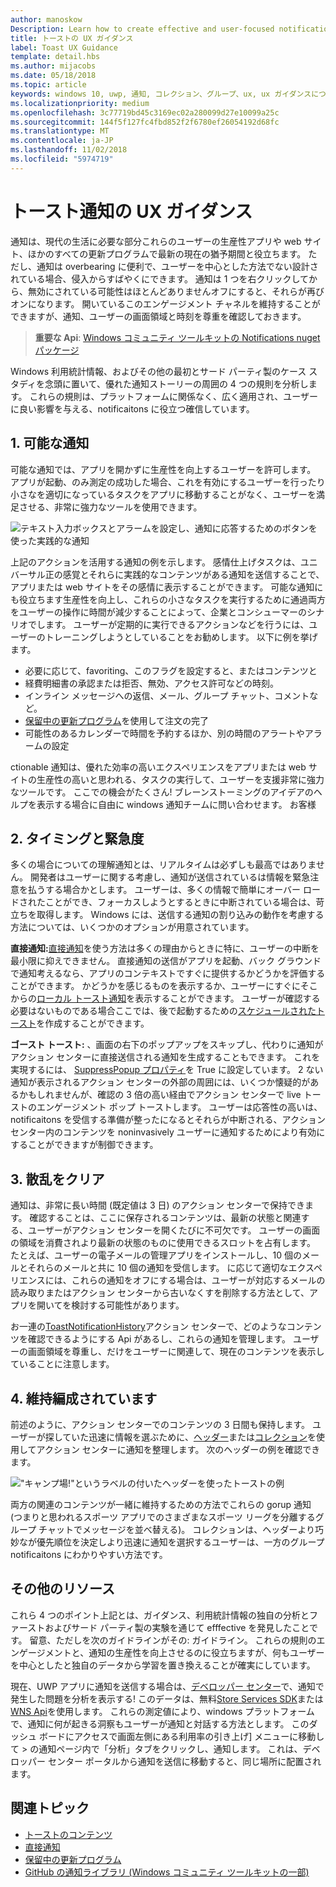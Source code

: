 ```yaml
---
author: manoskow
Description: Learn how to create effective and user-focused notifications that make your users prductive and happy.
title: トーストの UX ガイダンス
label: Toast UX Guidance
template: detail.hbs
ms.author: mijacobs
ms.date: 05/18/2018
ms.topic: article
keywords: windows 10, uwp, 通知, コレクション、グループ、ux, ux ガイダンスについては、ガイダンス、アクション、トースト、アクション センター、noninterruptive、効果的な通知、侵入通知、アクション可能な管理、整理
ms.localizationpriority: medium
ms.openlocfilehash: 3c77719bd45c3169ec02a280099d27e10099a25c
ms.sourcegitcommit: 144f5f127fc4fbd852f2f6780ef26054192d68fc
ms.translationtype: MT
ms.contentlocale: ja-JP
ms.lasthandoff: 11/02/2018
ms.locfileid: "5974719"
---
```

# <a name="toast-notification-ux-guidance"></a>トースト通知の UX ガイダンス
通知は、現代の生活に必要な部分これらのユーザーの生産性アプリや web サイト、ほかのすべての更新プログラムで最新の現在の猶予期間と役立ちます。 ただし、通知は overbearing に便利で、ユーザーを中心とした方法でない設計されている場合、侵入からすばやくにできます。 通知は 1 つを右クリックしてから、無効にされている可能性はほとんどありませんオフにすると、それらが再びオンになります。  開いているこのエンゲージメント チャネルを維持することができますが、通知、ユーザーの画面領域と時刻を尊重を確認しておきます。

> **重要な Api**: [Windows コミュニティ ツールキットの Notifications nuget パッケージ](https://www.nuget.org/packages/Microsoft.Toolkit.Uwp.Notifications/)

Windows 利用統計情報、およびその他の最初とサード パーティ製のケース スタディを念頭に置いて、優れた通知ストーリーの周囲の 4 つの規則を分析します。  これらの規則は、プラットフォームに関係なく、広く適用され、ユーザーに良い影響を与える、notificaitons に役立つ確信しています。

## <a name="1-actionable-notifications"></a>1. 可能な通知
可能な通知では、アプリを開かずに生産性を向上するユーザーを許可します。  アプリが起動、のみ測定の成功した場合、これを有効にするユーザーを行ったり小さなを適切になっているタスクをアプリに移動することがなく、ユーザーを満足させる、非常に強力なツールを使用できます。

![テキスト入力ボックスとアラームを設定し、通知に応答するためのボタンを使った実践的な通知](images/actionable-notification-example01.png)

上記のアクションを活用する通知の例を示します。 感情仕上げタスクは、ユニバーサル正の感覚とそれらに実践的なコンテンツがある通知を送信することで、アプリまたは web サイトをその感情に表示することができます。 可能な通知にも役立ちます生産性を向上し、これらの小さなタスクを実行するために通過両方をユーザーの操作に時間が減少することによって、企業とコンシューマーのシナリオでします。 ユーザーが定期的に実行できるアクションなどを行うには、ユーザーのトレーニングしようとしていることをお勧めします。  以下に例を挙げます。
* 必要に応じて、favoriting、このフラグを設定すると、またはコンテンツと
* 経費明細書の承認または拒否、無効、アクセス許可などの時刻。
* インライン メッセージへの返信、メール、グループ チャット、コメントなど。
* [保留中の更新プログラム](toast-pending-update.md)を使用して注文の完了
* 可能性のあるカレンダーで時間を予約するほか、別の時間のアラートやアラームの設定

ctionable 通知は、優れた効率の高いエクスペリエンスをアプリまたは web サイトの生産性の高いと思われる、タスクの実行して、ユーザーを支援非常に強力なツールです。  ここでの機会がたくさん! ブレーンストーミングのアイデアのヘルプを表示する場合に自由に windows 通知チームに問い合わせます。  お客様 

## <a name="2-timing-and-urgency"></a>2. タイミングと緊急度
多くの場合についての理解通知とは、リアルタイムは必ずしも最高ではありません。 開発者はユーザーに関する考慮し、通知が送信されているは情報を緊急注意を払うする場合かとします。 ユーザーは、多くの情報で簡単にオーバー ロードされたことができ、フォーカスしようとするときに中断されている場合は、苛立ちを取得します。 Windows には、送信する通知の割り込みの動作を考慮する方法については、いくつかのオプションが用意されています。

**直接通知:**[直接通知](raw-notification-overview.md)を使う方法は多くの理由からときに特に、ユーザーの中断を最小限に抑えできません。  直接通知の送信がアプリを起動、バック グラウンドで通知考えるなら、アプリのコンテキストですぐに提供するかどうかを評価することができます。 かどうかを感じるものを表示するか、ユーザーにすぐにそこからの[ローカル トースト通知](send-local-toast.md)を表示することができます。  ユーザーが確認する必要はないものである場合ここでは、後で起動するための[スケジュールされたトースト](https://blogs.msdn.microsoft.com/tiles_and_toasts/2016/09/30/quickstart-sending-an-alarm-in-windows-10/)を作成することができます。

**ゴースト トースト:** 、画面の右下のポップアップをスキップし、代わりに通知がアクション センターに直接送信される通知を生成することもできます。 これを実現するには、 [SuppressPopup プロパティ](https://docs.microsoft.com/en-us/uwp/api/windows.ui.notifications.toastnotification.suppresspopup)を True に設定しています。 2 ない通知が表示されるアクション センターの外部の周囲には、いくつか懐疑的があるかもしれませんが、確認の 3 倍の高い経由でアクション センターで live トーストのエンゲージメント ポップ トーストします。  ユーザーは応答性の高いは、notificaitons を受信する準備が整ったになるとそれらが中断される、アクション センター内のコンテンツを noninvasively ユーザーに通知するためにより有効にすることができますが制御できます。

## <a name="3-clear-out-the-clutter"></a>3. 散乱をクリア
通知は、非常に長い時間 (既定値は 3 日) のアクション センターで保持できます。  確認することは、ここに保存されるコンテンツは、最新の状態と関連する、ユーザーがアクション センターを開くたびに不可欠です。 ユーザーの画面の領域を消費されより最新の状態のものに使用できるスロットを占有します。  たとえば、ユーザーの電子メールの管理アプリをインストールし、10 個のメールとそれらのメールと共に 10 個の通知を受信します。  に応じて適切なエクスペリエンスには、これらの通知をオフにする場合は、ユーザーが対応するメールの読み取りまたはアクション センターから古いなくすを削除する方法として、アプリを開いてを検討する可能性があります。

お一連の[ToastNotificationHistory](https://docs.microsoft.com/en-us/uwp/api/windows.ui.notifications.toastnotificationhistory)アクション センターで、どのようなコンテンツを確認できるようにする Api があるし、これらの通知を管理します。 ユーザーの画面領域を尊重し、だけをユーザーに関連して、現在のコンテンツを表示していることに注意します。

## <a name="4-keeping-organized"></a>4. 維持編成されています
前述のように、アクション センターでのコンテンツの 3 日間も保持します。  ユーザーが探していた迅速に情報を選ぶために、[ヘッダー](https://docs.microsoft.com/en-us/windows/uwp/design/shell/tiles-and-notifications/toast-headers)または[コレクション](https://docs.microsoft.com/en-us/uwp/api/windows.ui.notifications.toastcollection)を使用してアクション センターに通知を整理します。 次のヘッダーの例を確認できます。

!["キャンプ場!"というラベルの付いたヘッダーを使ったトーストの例](images/toast-headers-action-center.png)

両方の関連のコンテンツが一緒に維持するための方法でこれらの gorup 通知 (つまりと思われるスポーツ アプリでのさまざまなスポーツ リーグを分離するグループ チャットでメッセージを並べ替える)。 コレクションは、ヘッダーより巧妙なが優先順位を決定しより迅速に通知を選択するユーザーは、一方のグループ notificaitons にわかりやすい方法です。 

## <a name="other-resources"></a>その他のリソース
これら 4 つのポイント上記とは、ガイダンス、利用統計情報の独自の分析とファーストおよびサード パーティ製の実験を通じて efffective を発見したことです。 留意、ただしを次のガイドラインがその: ガイドライン。  これらの規則のエンゲージメントと、通知の生産性を向上させるのに役立ちますが、何もユーザーを中心としたと独自のデータから学習を置き換えることが確実にしています。  

現在、UWP アプリに通知を送信する場合は、[デベロッパー センター](https://developer.microsoft.com/en-us/windows)で、通知で発生した問題を分析を表示する! このデータは、無料[Store Services SDK](https://marketplace.visualstudio.com/items?itemName=AdMediator.MicrosoftStoreServicesSDK)または[WNS Api](https://docs.microsoft.com/en-us/windows/uwp/design/shell/tiles-and-notifications/windows-push-notification-services--wns--overview)を使用します。 これらの測定値により、windows プラットフォームで、通知に何が起きる洞察もユーザーが通知と対話する方法とします。 このダッシュ ボードにアクセスで画面左側にある利用率の引き上げ] メニューに移動して > の通知ページ内で「分析」タブをクリックし、通知します。  これは、デベロッパー センター ポータルから通知を送信に移動すると、同じ場所に配置されます。

## <a name="related-topics"></a>関連トピック

* [トーストのコンテンツ](adaptive-interactive-toasts.md)
* [直接通知](raw-notification-overview.md)
* [保留中の更新プログラム](toast-pending-update.md)
* [GitHub の通知ライブラリ (Windows コミュニティ ツールキットの一部)](https://github.com/Microsoft/UWPCommunityToolkit/tree/master/Microsoft.Toolkit.Uwp.Notifications)
